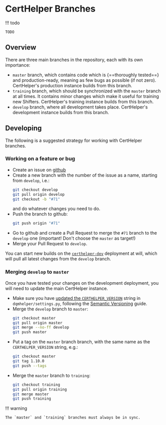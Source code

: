 # CertHelper Branches

!!! todo
	
	TODO
	
	
## Overview

There are three main branches in the repository, each with its own
importance:

- `master` branch, which contains code which is 
  {==thoroughly tested==} and production-ready, meaning
  as few bugs as possible (if not zero). CertHelper's production instance
  builds from this branch.
- `training` branch, which should be synchronized with the `master` branch
  at all times. It contains minor changes which make it useful for training
  new Shifters. CertHelper's training instance builds from this branch.
- `develop` branch, where all development takes place. CertHelper's development
  instance builds from this branch.
  
## Developing

The following is a suggested strategy for working with CertHelper branches.

### Working on a feature or bug

- Create an issue on [github](https://github.com/CMSTrackerDPG/certifier/issues)
- Create a new branch with the number of the issue as a name, starting from `develop`, i.e.:
  ```bash
  git checkout develop
  git pull origin develop
  git checkout -b "#71"
  ```
  and do whatever changes you need to do.
- Push the branch to github:
  ```bash
  git push origin "#71"
  ```
- Go to github and create a Pull Request to merge the `#71` branch to the `develop` one (important! Don't choose the `master` as target!)
- Merge your Pull Request to `develop`.

You can start new builds on the
[`certhelper-dev`](https://paas.cern.ch/topology/ns/certhelper-dev?view=graph)
deployment at will, which will pull all latest changes from the `develop` branch.

### Merging `develop` to `master`

Once you have tested your changes on the development deployment, you will
need to update the main CertHelper instance.

- Make sure you have [updated the `CERTHELPER_VERSION`](../../general/development/versioning.md)
string in `dqmhelper/settings.py`, following the [Semantic Versioning](https://semver.org/)
guide.
- Merge the `develop` branch to `master`:
  ```bash
  git checkout master
  git pull origin master
  git merge --no-ff develop
  git push master
  ```
- Put a tag on the `master` branch branch, with the same name as the `CERTHELPER_VERSION` string, e.g.:
  ```bash
  git checkout master
  git tag 1.10.0
  git push --tags
  ```
- Merge the `master` branch to `training`:
  ```bash
  git checkout training
  git pull origin training
  git merge master
  git push training
  ```


  
!!! warning
	
	The `master` and `training` branches must always be in sync.
